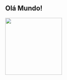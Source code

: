 ## Olá Mundo! 

<div>
  <img height="180em" src="https://github-readme-stats.vercel.app/api?username=JuliaCaldeira&show_icons=true&theme=vue"/>
</div>

